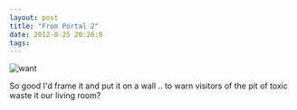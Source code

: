 ```yaml
---
layout: post
title: "From Portal 2"
date: 2012-8-25 20:26:0
tags: 
---
```


![want][1]

So good I'd frame it and put it on a wall .. to warn visitors of the pit of toxic waste it our living room?



   [1]: http://4.bp.blogspot.com/-7SLIE4XKdu4/UDltTLncRkI/AAAAAAAAERE/4LIB6uMo33w/s320/http%3A__i.imgur.com_ygjbOh-712246.jpg
